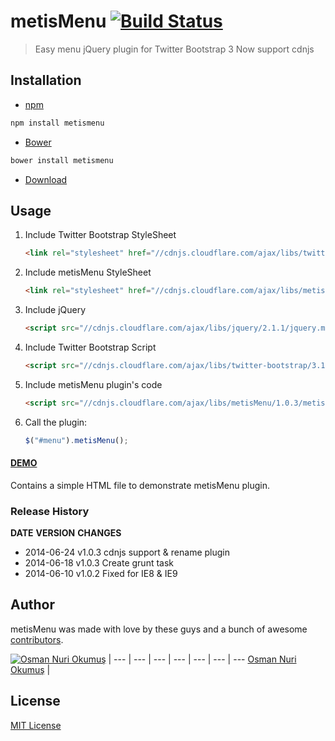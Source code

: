 # metisMenu [![Build Status](https://secure.travis-ci.org/onokumus/metisMenu.png?branch=master)](https://travis-ci.org/onokumus/metisMenu)

> Easy menu jQuery plugin for Twitter Bootstrap 3
> Now support cdnjs

## Installation

* [npm](http://npmjs.org/)

```bash
npm install metismenu
```

* [Bower](http://bower.io)

```bash
bower install metismenu
```

* [Download](https://github.com/onokumus/metisMenu/archive/master.zip)

## Usage

1. Include Twitter Bootstrap StyleSheet

    ```html
    <link rel="stylesheet" href="//cdnjs.cloudflare.com/ajax/libs/twitter-bootstrap/3.1.1/css/bootstrap.min.css">
    ```

2. Include metisMenu StyleSheet

    ```html
    <link rel="stylesheet" href="//cdnjs.cloudflare.com/ajax/libs/metisMenu/1.0.3/metisMenu.min.css">
    ```

3. Include jQuery

    ```html
    <script src="//cdnjs.cloudflare.com/ajax/libs/jquery/2.1.1/jquery.min.js"></script>
    ```

4. Include Twitter Bootstrap Script

    ```html
    <script src="//cdnjs.cloudflare.com/ajax/libs/twitter-bootstrap/3.1.1/js/bootstrap.min.js"></script>
    ```

5. Include metisMenu plugin's code

    ```html
    <script src="//cdnjs.cloudflare.com/ajax/libs/metisMenu/1.0.3/metisMenu.min.js"></script>
    ```

6. Call the plugin:

    ```javascript
    $("#menu").metisMenu();
    ```

#### [DEMO](http://demo.onokumus.com/metisMenu/)

Contains a simple HTML file to demonstrate metisMenu plugin.

### Release History
**DATE**       **VERSION**   **CHANGES**
* 2014-06-24   v1.0.3	     cdnjs support & rename plugin
* 2014-06-18   v1.0.3        Create grunt task
* 2014-06-10   v1.0.2        Fixed for IE8 & IE9


## Author

metisMenu was made with love by these guys and a bunch of awesome [contributors](https://github.com/onokumus/metisMenu/graphs/contributors).

[![Osman Nuri Okumuş](https://0.gravatar.com/avatar/4fa374411129d6f574c33e4753ec402e?s=70)](http://onokumus.com) |
--- | --- | --- | --- | --- | --- | ---
[Osman Nuri Okumuş](http://onokumus.com) |


## License

[MIT License](https://github.com/onokumus/metisMenu/blob/master/LICENSE)